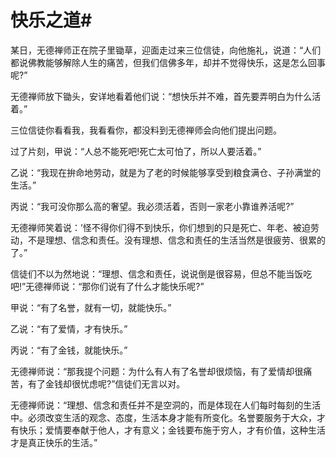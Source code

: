 # 快乐之道#
某日，无德禅师正在院子里锄草，迎面走过来三位信徒，向他施礼，说道：“人们都说佛教能够解除人生的痛苦，但我们信佛多年，却并不觉得快乐，这是怎么回事呢?” 

无德禅师放下锄头，安详地看着他们说：“想快乐并不难，首先要弄明白为什么活着。” 

三位信徒你看看我，我看看你，都没料到无德禅师会向他们提出问题。 

过了片刻，甲说：“人总不能死吧!死亡太可怕了，所以人要活着。” 

乙说：“我现在拚命地劳动，就是为了老的时候能够享受到粮食满仓、子孙满堂的生活。” 

丙说：“我可没你那么高的奢望。我必须活着，否则一家老小靠谁养活呢?” 

无德禅师笑着说：’怪不得你们得不到快乐，你们想到的只是死亡、年老、被迫劳动，不是理想、信念和责任。没有理想、信念和责任的生活当然是很疲劳、很累的了。” 

信徒们不以为然地说：“理想、信念和责任，说说倒是很容易，但总不能当饭吃吧!”无德禅师说：“那你们说有了什么才能快乐呢?” 

甲说：“有了名誉，就有一切，就能快乐。” 

乙说：“有了爱情，才有快乐。” 

丙说：“有了金钱，就能快乐。” 

无德禅师说：“那我提个问题：为什么有人有了名誉却很烦恼，有了爱情却很痛苦，有了金钱却很忧虑呢?”信徒们无言以对。 

无德禅师说：“理想、信念和责任并不是空洞的，而是体现在人们每时每刻的生活中。必须改变生活的观念、态度，生活本身才能有所变化。名誉要服务于大众，才有快乐；爱情要奉献于他人，才有意义；金钱要布施于穷人，才有价值，这种生活才是真正快乐的生活。”
 